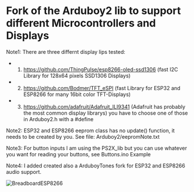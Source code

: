 # Fork of the Arduboy2 lib to support different Microcontrollers and Displays

Note1: There are three differnt display lips tested:
- 1. https://github.com/ThingPulse/esp8266-oled-ssd1306 (fast I2C Library for 128x64 pixels SSD1306 Displays)
- 2. https://github.com/Bodmer/TFT_eSPI (fast Library for ESP32 and ESP8266 for many 16bit color TFT-Displays)
- 3. https://github.com/adafruit/Adafruit_ILI9341 (Adafruit has probably the most common display librarys)
    you have to choose one of those in Arduboy2.h with a #define

Note2: ESP32 and ESP8266 eeprom class has no update() function, it needs to be created by you. See file: Arduboy2/eepromNote.txt

Note3: For button inputs I am using the PS2X_lib but you can use whatever you want for reading your buttons, see Buttons.ino Example 

Note4: I added created also a ArduboyTones fork for ESP32 and ESP8266 audio support.  
        
![BreadboardESP8266](BreadboardESP8266.JPG)
